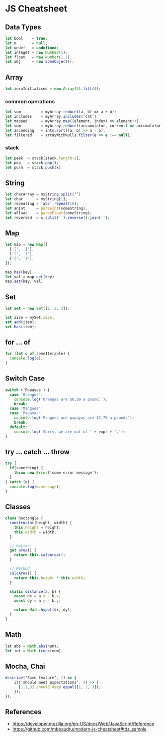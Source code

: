 # JS Cheatsheet

## Data Types
```javascript
let bool    = true;
let n       = null;
let undef   = undefined;
let integet = new Number(1);
let float   = new Number(1.2);
let obj     = new SomeObject();
```

## Array
```javascript
let zeroInitialised = new Array(5).fill(0);
```

### common operations
```javascript
let sum         = myArray.reduce((a, b) => a + b);
let includes    = myArray.includes(‘cat’)
let mapped      = myArray.map((element, index) => element++)
let sum         = myArray.reduce((accumulator, current) => accumulator + current, initialVal)
let ascending   = ints.sort((a, b) => a - b);
let filtered    = arrayWithNulls.filter(e => e !== null);
```

### stack
```javascript
let peek  = stack[stack.length-1];
let pop   = stack.pop();
let push  = stack.push(x);
```

## String

```javascript
let charArray = myString.split(‘’)
let char      = myString[1];
let repeating = ‘abc’.repeat(10);
let anInt     = parseInt(someString);
let aFloat    = parseFloat(someString);
let reversed  = s.split('').reverse().join('');
```

## Map

```javascript
let map = new Map([
  ['[', ']'],
  ['(', ')'],
  ['{', '}'],
]);

map.has(key)
let val = map.get(key)
map.set(key, val)
```

## Set

```javascript
let set = new Set([1, 2, 3]);

let size = mySet.size;
set.add(item);
set.has(item);
```

## for ... of

```javascript
for (let o of someIterable) {
  console.log(o);
}
```

## Switch Case

```javascript
switch (‘Papayas’) {
  case 'Oranges':
    console.log('Oranges are $0.59 a pound.');
    break;
  case 'Mangoes':
  case 'Papayas':
    console.log('Mangoes and papayas are $2.79 a pound.');
    break;
  default:
    console.log('Sorry, we are out of ' + expr + '.');
}
```

## try ... catch ... throw

```javascript
try {
  if(something) {
    throw new Error(‘some error message’);
  }
} catch (e) {
  console.log(e.message);
}
```

## Classes

```javascript
class Rectangle {
  constructor(height, width) {
    this.height = height;
    this.width = width;
  }

  // Getter
  get area() {
    return this.calcArea();
  }

  // Method
  calcArea() {
    return this.height * this.width;
  }

  static distance(a, b) {
    const dx = a.x - b.x;
    const dy = a.y - b.y;

    return Math.hypot(dx, dy);
  }
}
```

## Math
```javascript
lat abs = Math.abs(num);
let int = Math.trunc(num);
```

## Mocha, Chai

```javascript
describe(‘Some feature’, () => {
    it(‘should meet expectations’, () => {
      [1,2,3].should.deep.equal([1, 2, 3]);
    });
});
```

## References
* https://developer.mozilla.org/en-US/docs/Web/JavaScript/Reference
* https://github.com/mbeaudru/modern-js-cheatsheet#tdz_sample
